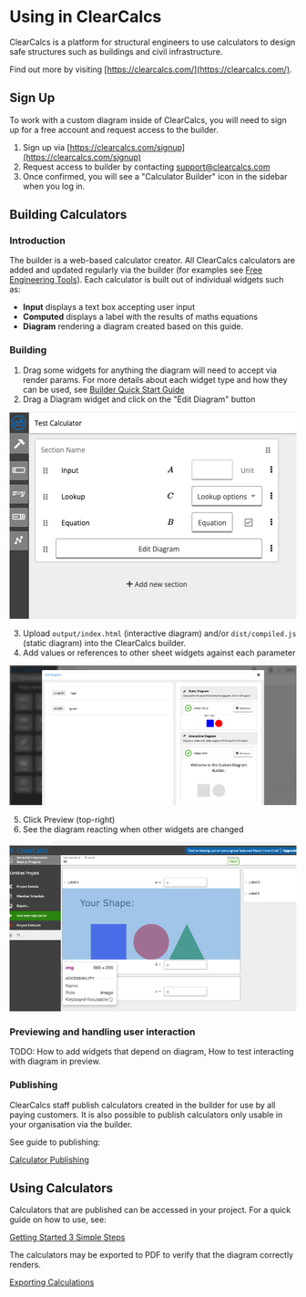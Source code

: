 # Using in ClearCalcs

ClearCalcs is a platform for structural engineers to use calculators to design safe structures such as buildings and civil infrastructure.

Find out more by visiting [https://clearcalcs.com/](https://clearcalcs.com/).

## Sign Up

To work with a custom diagram inside of ClearCalcs, you will need to sign up for a free account and request access to the builder.

1. Sign up via [https://clearcalcs.com/signup](https://clearcalcs.com/signup)
2. Request access to builder by contacting [support@clearcalcs.com](mailto:support@clearcalcs.com)
3. Once confirmed, you will see a "Calculator Builder" icon in the sidebar when you log in.

## Building Calculators

### Introduction

The builder is a web-based calculator creator. All ClearCalcs calculators are added and updated regularly via the builder (for examples see [Free Engineering Tools](https://clearcalcs.com/freetools)). Each calculator is built out of individual widgets such as:

-   **Input** displays a text box accepting user input
-   **Computed** displays a label with the results of maths equations
-   **Diagram** rendering a diagram created based on this guide.

### Building

1. Drag some widgets for anything the diagram will need to accept via render params. For more details about each widget type and how they can be used, see [Builder Quick Start Guide](https://app.clickup.com/6927027/v/dc/6kcnk-1766/6kcnk-147976)
2. Drag a Diagram widget and click on the "Edit Diagram" button

<div style="text-align: center;">

![Screenshot of the builder](_media/using-in-clearcalcs/builder-main-page.png ":size=400")

</div>

3. Upload `output/index.html` (interactive diagram) and/or `dist/compiled.js` (static diagram) into the ClearCalcs builder.
4. Add values or references to other sheet widgets against each parameter

![Screenshot of the builder custom diagram editor](_media/about/builder-screenshot.png)

5. Click Preview (top-right)
6. See the diagram reacting when other widgets are changed

<div style="text-align: center;">

![Screenshot of the custom diagram in sheet view](_media/static-diagram-rendering/sheet-size-padding.png)

</div>

### Previewing and handling user interaction

TODO: How to add widgets that depend on diagram, How to test interacting with diagram in preview.

### Publishing

ClearCalcs staff publish calculators created in the builder for use by all paying customers. It is also possible to publish calculators only usable in your organisation via the builder.

See guide to publishing:

[Calculator Publishing](https://doc.clickup.com/6927027/p/h/6kcnk-147776/9ba20c422155161)

## Using Calculators

Calculators that are published can be accessed in your project. For a quick guide on how to use, see:

[Getting Started 3 Simple Steps](https://clearcalcs.com/support/get-started-with-clearcalcs/getting-started-3-simple-steps-for-success)

The calculators may be exported to PDF to verify that the diagram correctly renders.

[Exporting Calculations](https://clearcalcs.com/support/get-started-with-clearcalcs/exporting-calculations-and-member-schedule)
